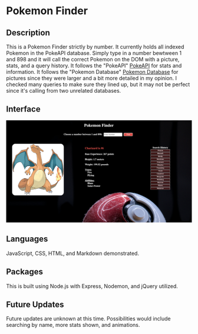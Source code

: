 # Pokemon Finder

## Description

This is a Pokemon Finder strictly by number. It currently holds all indexed Pokemon in the PokeAPI database. Simply type in a number bewtween 1 and 898 and it will call the correct Pokemon on the DOM with a picture, stats, and a query history. It follows the "PokeAPI" [PokeAPI](https://pokeapi.co/) for stats and information. It follows the "Pokemon Database" [Pokemon Database](https://pokemondb.net/) for pictures since they were larger and a bit more detailed in my opinion. I checked many queries to make sure they lined up, but it may not be perfect since it's calling from two unrelated databases.

## Interface

![wireframe](./server/public/images/wireframe.png)

## Languages

JavaScript, CSS, HTML, and Markdown demonstrated.

## Packages

This is built using Node.js with Express, Nodemon, and jQuery utilized.

## Future Updates

Future updates are unknown at this time. Possibilities would include searching by name, more stats shown, and animations.
